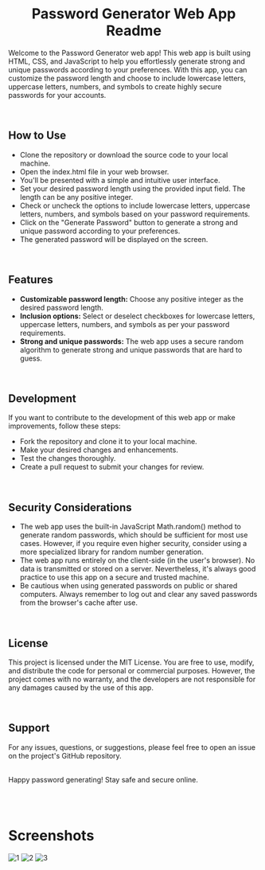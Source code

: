 <h1 align="center">Password Generator Web App Readme</h1>
<p>Welcome to the Password Generator web app! This web app is built using HTML, CSS, and JavaScript to help you effortlessly generate strong and unique passwords according to your preferences. With this app, you can customize the password length and choose to include lowercase letters, uppercase letters, numbers, and symbols to create highly secure passwords for your accounts.</p>
<br>

## How to Use
<ul>
  <li>Clone the repository or download the source code to your local machine.</li>
  <li>Open the index.html file in your web browser.</li>
  <li>You'll be presented with a simple and intuitive user interface.</li>
  <li>Set your desired password length using the provided input field. The length can be any positive integer.</li>
  <li>Check or uncheck the options to include lowercase letters, uppercase letters, numbers, and symbols based on your password requirements.</li>
  <li>Click on the "Generate Password" button to generate a strong and unique password according to your preferences.</li>
  <li>The generated password will be displayed on the screen.</li>
</ul>
<br>


## Features
<ul>
  <li><b>Customizable password length:</b> Choose any positive integer as the desired password length.</li>
  <li><b>Inclusion options:</b> Select or deselect checkboxes for lowercase letters, uppercase letters, numbers, and symbols as per your password requirements.</li>
  <li><b>Strong and unique passwords:</b> The web app uses a secure random algorithm to generate strong and unique passwords that are hard to guess.</li>
</ul>

<br>

## Development
If you want to contribute to the development of this web app or make improvements, follow these steps:
<ul>
  <li>Fork the repository and clone it to your local machine.</li>
  <li>Make your desired changes and enhancements.</li>
  <li>Test the changes thoroughly.</li>
  <li>Create a pull request to submit your changes for review.</li>
</ul>
<br>

## Security Considerations
<ul>
  <li>The web app uses the built-in JavaScript Math.random() method to generate random passwords, which should be sufficient for most use cases. However, if you require even higher security, consider using a more specialized library for random number generation.</li>
  <li>The web app runs entirely on the client-side (in the user's browser). No data is transmitted or stored on a server. Nevertheless, it's always good practice to use this app on a secure and trusted machine.</li>
  <li>Be cautious when using generated passwords on public or shared computers. Always remember to log out and clear any saved passwords from the browser's cache after use.</li>
</ul>

<br>

## License
<p>This project is licensed under the MIT License. You are free to use, modify, and distribute the code for personal or commercial purposes. However, the project comes with no warranty, and the developers are not responsible for any damages caused by the use of this app.</p>
<br>

## Support
<p>For any issues, questions, or suggestions, please feel free to open an issue on the project's GitHub repository.<br><br>

Happy password generating! Stay safe and secure online.</p>
<br>
<br>

# Screenshots
![1](https://github.com/iamabir04/Password_Generator/assets/108453813/97599781-19f4-4161-ad91-fb596544a842)
![2](https://github.com/iamabir04/Password_Generator/assets/108453813/abfaa1e1-98ad-49d7-9d97-ead6a474ffb7)
![3](https://github.com/iamabir04/Password_Generator/assets/108453813/f39da1a7-c674-4c5c-b213-567baad1f13f)
